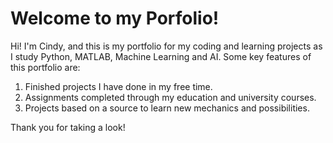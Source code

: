 # Welcome to my Porfolio!

Hi! I'm Cindy, and this is my portfolio for my coding and learning projects as I study Python, MATLAB, Machine Learning and AI.
Some key features of this portfolio are:
1. Finished projects I have done in my free time.
2. Assignments completed through my education and university courses.
3. Projects based on a source to learn new mechanics and possibilities.

Thank you for taking a look!
